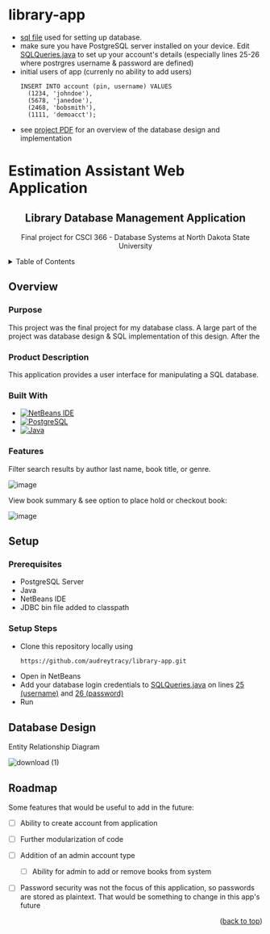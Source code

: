 # library-app
- [sql file](https://github.com/audreytracy/library-app/blob/master/src/sql/test.sql) used for setting up database.
- make sure you have PostgreSQL server installed on your device. Edit [SQLQueries.java](https://github.com/audreytracy/library-app/blob/master/src/SQLQueries.java) to set up your account's details (especially lines 25-26 where postrgres username & password are defined)
- initial users of app (currenly no ability to add users)
    ```
    INSERT INTO account (pin, username) VALUES
      (1234, 'johndoe'),
      (5678, 'janedoe'),
      (2468, 'bobsmith'),
      (1111, 'demoacct');
    ```
- see [project PDF](https://github.com/audreytracy/library-app/blob/master/CSCI%20366%20Final%20Project.pdf) for an overview of the database design and implementation

<a id="top"></a>

# Estimation Assistant Web Application

<div align="center">
    <h2 align="center">Library Database Management Application</h2>
    <p align="center"> Final project for CSCI 366 - Database Systems at North Dakota State University </p>
</div>

<details>
  <summary>Table of Contents</summary>
  <ol>
    <li>
      <a href="#overview">Overview</a>
      <ul>
        <li><a href="#purpose">Purpose</a></li>
        <li><a href="#product-description">Product Description</a></li>
        <li><a href="#built-with">Built With</a></li>
        <li><a href="#features">Features</a></li>
      </ul>
    </li>
    <li><a href="#setup">Setup</a></li>
    <ul>
        <li><a href="#purpose">Prereqs</a></li>
        <li><a href="#setup-steps">Setup Steps</a></li>
      </ul>
    <li><a href="#database-design">Database Design</a></li>
    <li><a href="#roadmap">Roadmap</a></li>
    <li><a href="#contributors">Contributors</a></li>
  </ol>
</details>


## Overview

### Purpose

This project was the final project for my database class. A large part of the project was database design & SQL implementation of this design. After the 

### Product Description

This application provides a user interface for manipulating a SQL database. 

### Built With

* [![NetBeans IDE][NetBeans]][NetBeans-url]
* [![PostgreSQL][PostgreSQL]][PostgreSQL-url]
* [![Java][Java]][Java-url]

### Features

Filter search results by author last name, book title, or genre.  

![image](https://github.com/user-attachments/assets/922e0b89-447c-4003-935c-a7eb412a8d65)

View book summary & see option to place hold or checkout book:  

![image](https://github.com/user-attachments/assets/3dbdfb10-71c4-4c56-9755-76be6a23e572)



## Setup

### Prerequisites

- PostgreSQL Server  
- Java  
- NetBeans IDE  
- JDBC bin file added to classpath  

### Setup Steps

- Clone this repository locally using 
    ```sh
    https://github.com/audreytracy/library-app.git
    ```
- Open in NetBeans
- Add your database login credentials to [SQLQueries.java](https://github.com/audreytracy/library-app/blob/master/src/SQLQueries.java) on lines [25 (username)](https://github.com/audreytracy/library-app/blob/15f8295902a1099d6b817b74badaeb3d59804fb9/src/SQLQueries.java#L25) and [26 (password)](https://github.com/audreytracy/library-app/blob/15f8295902a1099d6b817b74badaeb3d59804fb9/src/SQLQueries.java#L26)
- Run  

## Database Design

Entity Relationship Diagram  
  
![download (1)](https://github.com/user-attachments/assets/fe192ef7-f48a-4a4e-a7c4-f07194d06c13)


## Roadmap

Some features that would be useful to add in the future:  

- [ ] Ability to create account from application
- [ ] Further modularization of code
- [ ] Addition of an admin account type
    - [ ] Ability for admin to add or remove books from system
- [ ] Password security was not the focus of this application, so passwords are stored as plaintext. That would be something to change in this app's future  


<p align="right">(<a href="#top">back to top</a>)</p>

[NetBeans]: https://img.shields.io/badge/NetBeans_IDE-a6073f?style=for-the-badge&logo=apachenetbeanside&logoColor=white
[NetBeans-url]: https://netbeans.apache.org/
[PostgreSQL]: https://img.shields.io/badge/PostgreSQL-4169E1?style=for-the-badge&logo=postgresql&logoColor=white
[PostgreSQL-url]: https://www.postgresql.org/
[Java]: https://img.shields.io/badge/Java-3a75af?style=for-the-badge&logo=coffeescript&logoColor=white
[Java-url]: https://www.java.com

